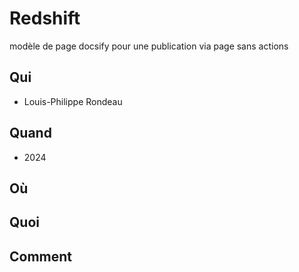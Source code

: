 # Redshift
modèle de page docsify pour une publication via page sans actions 


## Qui
  - Louis-Philippe Rondeau

## Quand
  - 2024

## Où

## Quoi

## Comment
